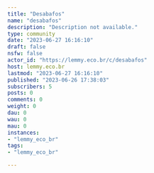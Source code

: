 ```yaml
---
title: "Desabafos" 
name: "desabafos"
description: "Description not available."
type: community
date: "2023-06-27 16:16:10"
draft: false
nsfw: false
actor_id: "https://lemmy.eco.br/c/desabafos"
host: lemmy.eco.br
lastmod: "2023-06-27 16:16:10"
published: "2023-06-26 17:38:03"
subscribers: 5
posts: 0
comments: 0
weight: 0
dau: 0
wau: 0
mau: 0
instances:
- "lemmy_eco_br"
tags: 
- "lemmy_eco_br"

---
```

